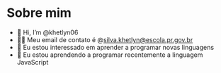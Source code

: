 # Sobre mim
- 👋 Hi, I’m @khetlyn06
- 😶‍🌫️ Meu email de contato é @silva.khetlyn@escola.pr.gov.br
- 👀 Eu estou interessado em aprender a programar novas linguagens
- 🌱 Eu estou aprendendo a programar recentemente a linguagem JavaScript
